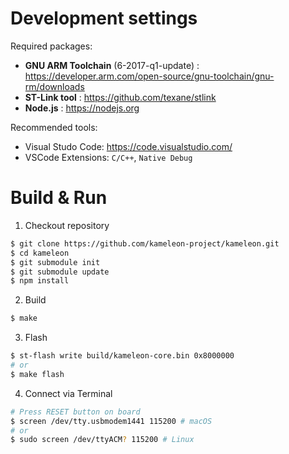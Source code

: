 Development settings
====================

Required packages:
* __GNU ARM Toolchain__ (6-2017-q1-update) : https://developer.arm.com/open-source/gnu-toolchain/gnu-rm/downloads
* __ST-Link tool__ : https://github.com/texane/stlink
* __Node.js__ : https://nodejs.org

Recommended tools:
* Visual Studo Code: https://code.visualstudio.com/
* VSCode Extensions: `C/C++`, `Native Debug` 

Build & Run
===========

1. Checkout repository

```sh
$ git clone https://github.com/kameleon-project/kameleon.git
$ cd kameleon
$ git submodule init
$ git submodule update
$ npm install
```

2. Build

```sh
$ make
```

3. Flash

```sh
$ st-flash write build/kameleon-core.bin 0x8000000
# or
$ make flash
```

4. Connect via Terminal

```sh
# Press RESET button on board
$ screen /dev/tty.usbmodem1441 115200 # macOS
# or
$ sudo screen /dev/ttyACM? 115200 # Linux
```
